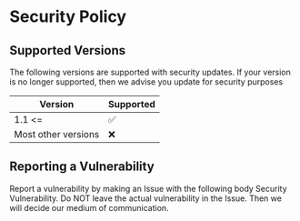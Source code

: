 # Security Policy

## Supported Versions

The following versions are supported with security updates. If your version is no longer supported, then we advise you update for security purposes

| Version | Supported          |
| ------- | ------------------ |
|1.1 <=   |:white_check_mark:|
|Most other versions|:x:|

## Reporting a Vulnerability

Report a vulnerability by making an Issue with the following body 
Security Vulnerability. Do NOT leave the actual vulnerability in the Issue. Then we will decide our medium of communication.
